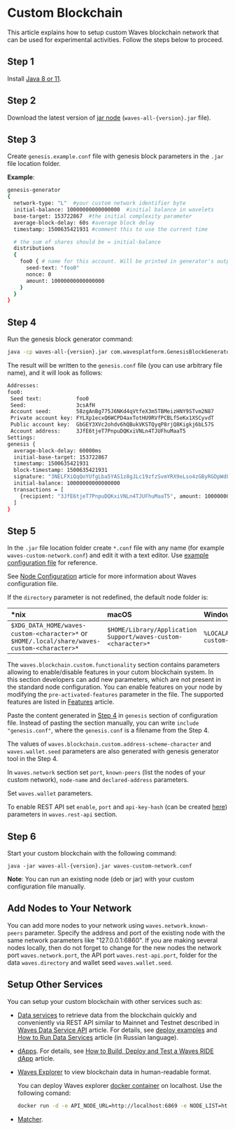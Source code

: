 # Custom Blockchain

This article explains how to setup custom Waves blockchain network that can be used for experimental activities. Follow the steps below to proceed.

## Step 1

Install [Java 8 or 11](https://java.com/en/download/).

## Step 2

Download the latest version of [jar node](https://github.com/wavesplatform/Waves/releases) (`waves-all-{version}.jar` file).

## Step 3

Create `genesis.example.conf` file with genesis block parameters in the `.jar` file location folder.

**Example**:

```bash
genesis-generator
{
  network-type: "L"  #your custom network identifier byte
  initial-balance: 10000000000000000  #initial balance in wavelets
  base-target: 153722867  #the initial complexity parameter
  average-block-delay: 60s #average block delay
  timestamp: 1500635421931 #comment this to use the current time

  # the sum of shares should be = initial-balance
  distributions
  {
    foo0 { # name for this account. Will be printed in generator's output
      seed-text: "foo0"
      nonce: 0
      amount: 10000000000000000
    }
  }
}
```

## Step 4

Run the genesis block generator command:

```bash
java -cp waves-all-{version}.jar com.wavesplatform.GenesisBlockGenerator genesis.example.conf
```

The result will be written to the `genesis.conf` file (you can use arbitrary file name), and it will look as follows:

```bash
Addresses:
foo0:
 Seed text:           foo0
 Seed:                3csAfH
 Account seed:        58zgAnBg775J6NKd4qVtfeX3m5TBMeizHNY9STvm2N87
 Private account key: FYLXp1ecxQ6WCPD4axTotHU9RVfPCBLfSeKx1XSCyvdT
 Public account key:  GbGEY3XVc2ohdv6hQBukVKSTQyqP8rjQ8Kigkj6bL57S
 Account address:     3JfE6tjeT7PnpuDQKxiVNLn4TJUFhuMaaT5
Settings:
genesis {
  average-block-delay: 60000ms
  initial-base-target: 153722867
  timestamp: 1500635421931
  block-timestamp: 1500635421931
  signature: "3NELFXiQqQoYUfgLba5YAS1z8gJLc19zfzSvmYRX9eLso4zGByRGDpWdL4cooHTocyi5boFiu6H7hyW3ukVGtswP"
  initial-balance: 10000000000000000
  transactions = [
    {recipient: "3JfE6tjeT7PnpuDQKxiVNLn4TJUFhuMaaT5", amount: 10000000000000000}
  ]
}
```

## Step 5

In the `.jar` file location folder create `*.conf` file with any name (for example `waves-custom-network.conf`) and edit it with a text editor. Use [example configuration file](https://github.com/wavesplatform/private-node-docker-image/blob/stagenet/waves.custom.conf) for reference.

See [Node Configuration](/en/waves-node/node-configuration) article for more information about Waves configuration file.

If the `directory` parameter is not redefined, the default node folder is:

| *nix | macOS | Windows |
| :--- | :--- | :--- |
| `$XDG_DATA_HOME/waves-custom-<character>*` or `$HOME/.local/share/waves-custom-<character>*` | `$HOME/Library/Application Support/waves-custom-<character>*` | `%LOCALAPPDATA%/waves-custom-<character>*` |

The `waves.blockchain.custom.functionality` section contains parameters allowing to enable/disable features in your cutom blockchain system. In this section developers can add new parameters, which are not present in the standard node configuration. You can enable features on your node by modifying the `pre-activated-features` parameter in the file. The supported features are listed in [Features](/en/waves-node/features) article.

Paste the content generated in [Step 4](#step-4) in `genesis` section of configuration file. Instead of pasting the section manually, you can write `include "genesis.conf"`, where the `genesis.conf` is a filename from the Step 4.

The values of `waves.blockchain.custom.address-scheme-character` and `waves.wallet.seed` parameters are also generated with genesis generator tool in the Step 4.

In `waves.network` section set `port`, `known-peers` (list the nodes of your custom network), `node-name` and `declared-address` parameters.

Set `waves.wallet` parameters.

To enable REST API set `enable`, `port` and `api-key-hash` (can be created [here](https://nodes.wavesnodes.com/api-docs/index.html#/utils/hashSecure_1)) parameters in `waves.rest-api` section.

## Step 6

Start your custom blockchain with the following command:

```
java -jar waves-all-{version}.jar waves-custom-network.conf
```

**Note**: You can run an existing node (deb or jar) with your custom configuration file manually.

## Add Nodes to Your Network

You can add more nodes to your network using `waves.network.known-peers` parameter. Specify the address and port of the existing node with the same network parameters like "127.0.0.1:6860". If you are making several nodes locally, then do not forget to change for the new nodes the network port `waves.network.port`, the API port `waves.rest-api.port`, folder for the data `waves.directory` and wallet seed `waves.wallet.seed`.

## Setup Other Services

You can setup your custom blockchain with other services such as:

* [Data services](/en/building-apps/waves-api-and-sdk/waves-data-service-api) to retrieve data from the blockchain quickly and conveniently via REST API similar to Mainnet and Testnet described in [Waves Data Service API](/en/building-apps/waves-api-and-sdk/waves-data-service-api) article. For details, see [deploy examples](https://github.com/wavesplatform/deploy-examples) and [How to Run Data Services](https://wavestalk.ru/t/kak-zapustit-data-services-za-30-minut-iz-korobki/272) article (in Russian language).

* [dApps](/en/blockchain/account/dapp). For details, see [How to Build, Deploy and Test a Waves RIDE dApp](https://medium.com/wavesprotocol/how-to-build-deploy-and-test-a-waves-ride-dapp-785311f58c2) article.

* [Waves Explorer](/en/ecosystem/waves-explorer/about-waves-explorer) to view blockchain data in human-readable format.

   You can deploy Waves explorer [docker container](https://hub.docker.com/r/wavesplatform/explorer) on localhost. Use the following comand:

   ```bash
   docker run -d -e API_NODE_URL=http://localhost:6869 -e NODE_LIST=http://localhost:6869 -p 3000:8080 wavesplatform/explorer
   ```

* [Matcher](https://github.com/wavesplatform/matcher).

<!--* [Matcher](https://docs.waves.exchange/en/waves-matcher/) -->
